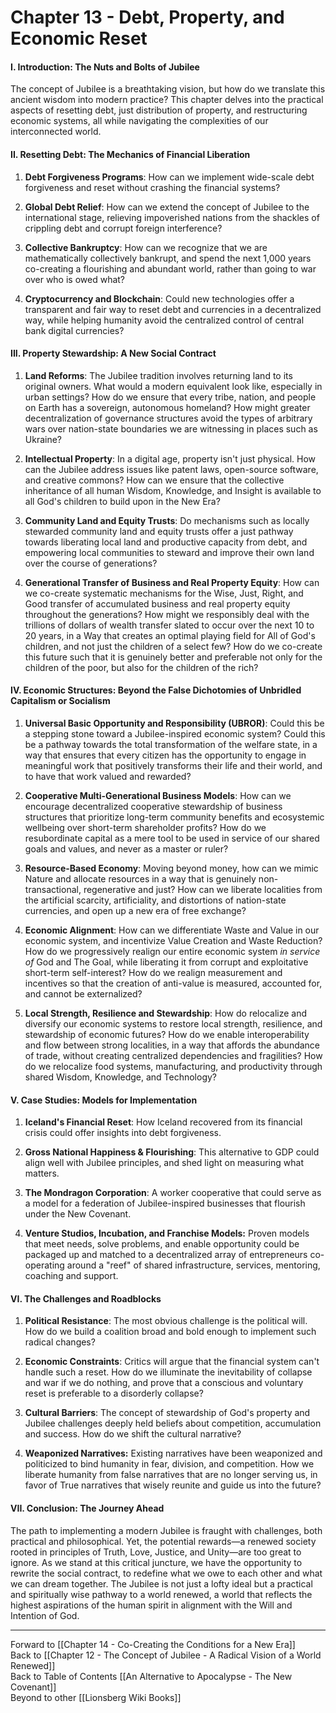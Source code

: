 # Chapter 13 - Debt, Property, and Economic Reset

#### **I. Introduction: The Nuts and Bolts of Jubilee**

The concept of Jubilee is a breathtaking vision, but how do we translate this ancient wisdom into modern practice? This chapter delves into the practical aspects of resetting debt, just distribution of property, and restructuring economic systems, all while navigating the complexities of our interconnected world.

#### **II. Resetting Debt: The Mechanics of Financial Liberation**

1. **Debt Forgiveness Programs**: How can we implement wide-scale debt forgiveness and reset without crashing the financial systems?
    
2. **Global Debt Relief**: How can we extend the concept of Jubilee to the international stage, relieving impoverished nations from the shackles of crippling debt and corrupt foreign interference?
    
3. **Collective Bankruptcy**: How can we recognize that we are mathematically collectively bankrupt, and spend the next 1,000 years co-creating a flourishing and abundant world, rather than going to war over who is owed what? 
    
4. **Cryptocurrency and Blockchain**: Could new technologies offer a transparent and fair way to reset debt and currencies in a decentralized way, while helping humanity avoid the centralized control of central bank digital currencies?
    

#### **III. Property Stewardship: A New Social Contract**

1. **Land Reforms**: The Jubilee tradition involves returning land to its original owners. What would a modern equivalent look like, especially in urban settings? How do we ensure that every tribe, nation, and people on Earth has a sovereign, autonomous homeland? How might greater decentralization of governance structures avoid the types of arbitrary wars over nation-state boundaries we are witnessing in places such as Ukraine? 
    
2. **Intellectual Property**: In a digital age, property isn't just physical. How can the Jubilee address issues like patent laws, open-source software, and creative commons? How can we ensure that the collective inheritance of all human Wisdom, Knowledge, and Insight is available to all God's children to build upon in the New Era? 
    
3. **Community Land and Equity Trusts**: Do mechanisms such as locally stewarded community land and equity trusts offer a just pathway towards liberating local land and productive capacity from debt, and empowering local communities to steward and improve their own land over the course of generations?
    
4. **Generational Transfer of Business and Real Property Equity**: How can we co-create systematic mechanisms for the Wise, Just, Right, and Good transfer of accumulated business and real property equity throughout the generations? How might we responsibly deal with the trillions of dollars of wealth transfer slated to occur over the next 10 to 20 years, in a Way that creates an optimal playing field for All of God's children, and not just the children of a select few? How do we co-create this future such that it is genuinely better and preferable not only for the children of the poor, but also for the children of the rich? 
    

#### **IV. Economic Structures: Beyond the False Dichotomies of Unbridled Capitalism or Socialism**

1. **Universal Basic Opportunity and Responsibility (UBROR)**: Could this be a stepping stone toward a Jubilee-inspired economic system? Could this be a pathway towards the total transformation of the welfare state, in a way that ensures that every citizen has the opportunity to engage in meaningful work that positively transforms their life and their world, and to have that work valued and rewarded? 
    
2. **Cooperative Multi-Generational Business Models**: How can we encourage decentralized cooperative stewardship of business structures that prioritize long-term community benefits and ecosystemic wellbeing over short-term shareholder profits? How do we resubordinate capital as a mere tool to be used in service of our shared goals and values, and never as a master or ruler? 
    
3. **Resource-Based Economy**: Moving beyond money, how can we mimic Nature and allocate resources in a way that is genuinely non-transactional, regenerative and just? How can we liberate localities from the artificial scarcity, artificiality, and distortions of nation-state currencies, and open up a new era of free exchange? 
    
4. **Economic Alignment**: How can we differentiate Waste and Value in our economic system, and incentivize Value Creation and Waste Reduction? How do we progressively realign our entire economic system *in service of* God and The Goal, while liberating it from corrupt and exploitative short-term self-interest? How do we realign measurement and incentives so that the creation of anti-value is measured, accounted for, and cannot be externalized? 
    
5. **Local Strength, Resilience and Stewardship**: How do relocalize and diversify our economic systems to restore local strength, resilience, and stewardship of economic futures? How do we enable interoperability and flow between strong localities, in a way that affords the abundance of trade, without creating centralized dependencies and fragilities? How do we relocalize food systems, manufacturing, and productivity through shared Wisdom, Knowledge, and Technology? 
#### **V. Case Studies: Models for Implementation**

1. **Iceland's Financial Reset**: How Iceland recovered from its financial crisis could offer insights into debt forgiveness.
    
2. **Gross National Happiness & Flourishing**: This alternative to GDP could align well with Jubilee principles, and shed light on measuring what matters.
    
3. **The Mondragon Corporation**: A worker cooperative that could serve as a model for a federation of Jubilee-inspired businesses that flourish under the New Covenant. 
    
4. **Venture Studios, Incubation, and Franchise Models:** Proven models that meet  needs, solve problems, and enable opportunity could be packaged up and matched to a decentralized array of entrepreneurs co-operating around a "reef" of shared infrastructure, services, mentoring, coaching and support. 
#### **VI. The Challenges and Roadblocks**

1. **Political Resistance**: The most obvious challenge is the political will. How do we build a coalition broad and bold enough to implement such radical changes?
    
2. **Economic Constraints**: Critics will argue that the financial system can't handle such a reset. How do we illuminate the inevitability of collapse and war if we do nothing, and prove that a conscious and voluntary reset is preferable to a disorderly collapse? 
    
3. **Cultural Barriers**: The concept of stewardship of God's property and Jubilee challenges deeply held beliefs about competition, accumulation and success. How do we shift the cultural narrative?
    
4. **Weaponized Narratives:** Existing narratives have been weaponized and politicized to bind humanity in fear, division, and competition. How we liberate humanity from false narratives that are no longer serving us, in favor of True narratives that wisely reunite and guide us into the future? 
#### **VII. Conclusion: The Journey Ahead**

The path to implementing a modern Jubilee is fraught with challenges, both practical and philosophical. Yet, the potential rewards—a renewed society rooted in principles of Truth, Love, Justice, and Unity—are too great to ignore. As we stand at this critical juncture, we have the opportunity to rewrite the social contract, to redefine what we owe to each other and what we can dream together. The Jubilee is not just a lofty ideal but a practical and spiritually wise pathway to a world renewed, a world that reflects the highest aspirations of the human spirit in alignment with the Will and Intention of God.

___
Forward to [[Chapter 14 - Co-Creating the Conditions for a New Era]]  
Back to [[Chapter 12 - The Concept of Jubilee - A Radical Vision of a World Renewed]]  
Back to Table of Contents [[An Alternative to Apocalypse - The New Covenant]]  
Beyond to other [[Lionsberg Wiki Books]]  